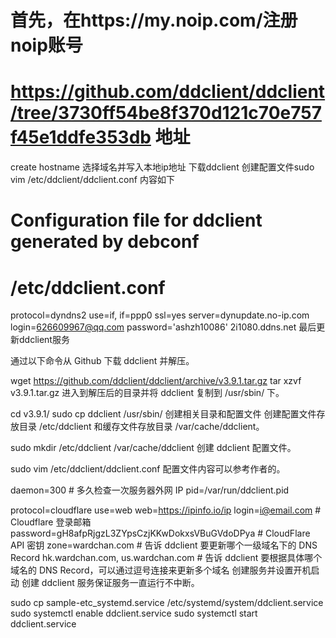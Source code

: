 # 首先，在https://my.noip.com/注册noip账号


#  https://github.com/ddclient/ddclient/tree/3730ff54be8f370d121c70e757f45e1ddfe353db  地址
create hostname 选择域名并写入本地ip地址
下载ddclient 
创建配置文件sudo vim /etc/ddclient/ddclient.conf
内容如下
# Configuration file for ddclient generated by debconf
#
# /etc/ddclient.conf

protocol=dyndns2
use=if, if=ppp0
ssl=yes
server=dynupdate.no-ip.com
login=626609967@qq.com
password='ashzh10086'
2i1080.ddns.net
最后更新ddclient服务



通过以下命令从 Github 下载 ddclient 并解压。

wget https://github.com/ddclient/ddclient/archive/v3.9.1.tar.gz
tar xzvf v3.9.1.tar.gz
进入到解压后的目录并将 ddclient 复制到 /usr/sbin/ 下。

cd v3.9.1/
sudo cp ddclient /usr/sbin/
创建相关目录和配置文件
创建配置文件存放目录 /etc/ddclient 和缓存文件存放目录 /var/cache/ddclient。

sudo mkdir /etc/ddclient /var/cache/ddclient
创建 ddclient 配置文件。

sudo vim /etc/ddclient/ddclient.conf
配置文件内容可以参考作者的。

daemon=300 # 多久检查一次服务器外网 IP
pid=/var/run/ddclient.pid

protocol=cloudflare
use=web
web=https://ipinfo.io/ip
login=i@email.com # Cloudflare 登录邮箱
password=gH8afpRjgzL3ZYpsCzjKKwDokxsVBuGVdoDPya # CloudFlare API 密钥
zone=wardchan.com # 告诉 ddclient 要更新哪个一级域名下的 DNS Record
hk.wardchan.com, us.wardchan.com # 告诉 ddclient 要根据具体哪个域名的 DNS Record，可以通过逗号连接来更新多个域名
创建服务并设置开机启动
创建 ddclient 服务保证服务一直运行不中断。

sudo cp sample-etc_systemd.service /etc/systemd/system/ddclient.service
sudo systemctl enable ddclient.service
sudo systemctl start ddclient.service